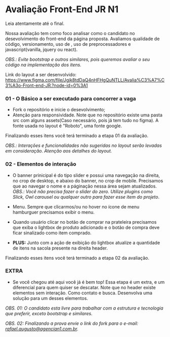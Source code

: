 # Avaliação Front-End JR N1 #

Leia atentamente até o final.

Nossa avaliação tem como foco analisar como o candidato no desevolvimento do front-end da página proposta.
Avaliamos qualidade de código, versionamento, uso de , uso de preprocessadores e javascript(vanilla, jquery ou react).

*OBS.: Evite bootstrap e outros similares, pois queremos avaliar o seu código na implementação dos itens.*

Link do layout a ser desenvolvido: https://www.figma.com/file/Jgjk8tdDaQ4nHFHgQuNTLL/Avalia%C3%A7%C3%A3o-Front-end-JR.?node-id=0%3A1

### 01 - O Básico a ser executado para concorrer a vaga ###
* Fork o repositório e inicie o desevolvimento;
* Atenção para responsividade. 
Note que no repositório existe uma pasta src com alguns assets(Caso necessário, pois já tem tudo no figma). A fonte usada no layout é "Roboto", uma fonte google.

Finalizando esses itens você terá terminado a etapa 01 da avaliação.

*OBS.: Interações e funcionalidades não sugeridas no layout serão levadas em consideração. Atenção aos detalhes do layout.*

### 02 - Elementos de interação ###
* O banner prinicipal é do tipo slider e possui uma navegação na direita, no crop de desktop, e abaixo do banner, no crop de mobile. Precisamos que ao navegar o nome e a páginação nessa área sejam atualizados. *OBS.: Você não precisa fazer o slider do zero. Utilize plugins como Slick, Owl carousel ou qualquer outro para fazer esse item do projeto*.

* Menu. Sempre que clicarmos/ou no hover no ícone de menu hamburguer precisamos exibir o menu.

* Quando usuário clicar no botão de comprar na prateleira precisamos que exiba o lightbox de produto adicionado e o botão de compra deve ficar sinalizado como item comprado.

* **PLUS:** Junto com a ação de exibição do lightbox atualize a quantidade de itens na sacola presente na direita header.

Finalizando esses itens você terá terminado a etapa 02 da avaliação.

### EXTRA ###
* Se você chegou até aqui você já é bem top! Essa etapa é um extra, e um diferencial para quem quiser se descatar. Note que no header existe elementos sem interação. Como contato e busca. Desenvolva uma solução para um desses elementos.


*OBS. 01: O candidato esta livre para trabalhar com a estrutura e tecnologia que preferir, exceto bootstrap e similares.*

*OBS. 02: Finalizando a prova envie o link do fork para o e-mail: rafael.augusto@agencian1.com.br.*
